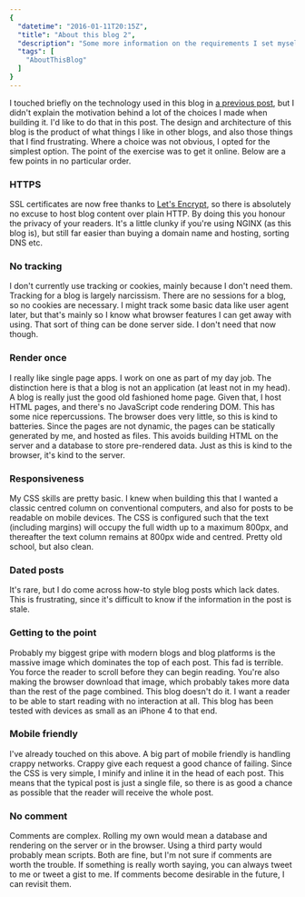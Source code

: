 ```yaml
---
{
  "datetime": "2016-01-11T20:15Z",
  "title": "About this blog 2",
  "description": "Some more information on the requirements I set myself while constructing this blog.",
  "tags": [
    "AboutThisBlog"
  ]
}
---
```

I touched briefly on the technology used in this blog in
[a previous post](/blog/about-this-blog.html), but I didn't explain the motivation behind a lot of
the choices I made when building it. I'd like to do that in this post. The design and architecture
of this blog is the product of what things I like in other blogs, and also those things that I find
frustrating. Where a choice was not obvious, I opted for the simplest option. The point of the
exercise was to get it online. Below are a few points in no particular order.

### HTTPS

SSL certificates are now free thanks to [Let's Encrypt](https://letsencrypt.org), so there is
absolutely no excuse to host blog content over plain HTTP. By doing this you honour the privacy of
your readers. It's a little clunky if you're using NGINX (as this blog is), but still far easier
than buying a domain name and hosting, sorting DNS etc.

### No tracking

I don't currently use tracking or cookies, mainly because I don't need them. Tracking for a blog is
largely narcissism. There are no sessions for a blog, so no cookies are necessary. I might track
some basic data like user agent later, but that's mainly so I know what browser features I can get
away with using. That sort of thing can be done server side. I don't need that now though.

### Render once

I really like single page apps. I work on one as part of my day job. The distinction here is that a
blog is not an application (at least not in my head). A blog is really just the good old fashioned
home page. Given that, I host HTML pages, and there's no JavaScript code rendering DOM. This has
some nice repercussions. The browser does very little, so this is kind to batteries. Since the pages
are not dynamic, the pages can be statically generated by me, and hosted as files. This avoids
building HTML on the server and a database to store pre-rendered data. Just as this is kind to the
browser, it's kind to the server.

### Responsiveness

My CSS skills are pretty basic. I knew when building this that I wanted a classic centred column on
conventional computers, and also for posts to be readable on mobile devices. The CSS is configured
such that the text (including margins) will occupy the full width up to a maximum 800px, and
thereafter the text column remains at 800px wide and centred. Pretty old school, but also clean.

### Dated posts

It's rare, but I do come across how-to style blog posts which lack dates. This is frustrating, since
it's difficult to know if the information in the post is stale.

### Getting to the point

Probably my biggest gripe with modern blogs and blog platforms is the massive image which dominates
the top of each post. This fad is terrible. You force the reader to scroll before they can begin
reading. You're also making the browser download that image, which probably takes more data than the
rest of the page combined. This blog doesn't do it. I want a reader to be able to start reading with
no interaction at all. This blog has been tested with devices as small as an iPhone 4 to that end.

### Mobile friendly

I've already touched on this above. A big part of mobile friendly is handling crappy networks.
Crappy give each request a good chance of failing. Since the CSS is very simple, I minify and inline
it in the head of each post. This means that the typical post is just a single file, so there is as
good a chance as possible that the reader will receive the whole post.

### No comment

Comments are complex. Rolling my own would mean a database and rendering on the server or in the
browser. Using a third party would probably mean scripts. Both are fine, but I'm not sure if
comments are worth the trouble. If something is really worth saying, you can always tweet to me or
tweet a gist to me. If comments become desirable in the future, I can revisit them.
